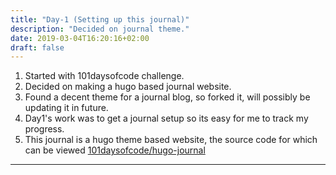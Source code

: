```yaml
---
title: "Day-1 (Setting up this journal)"
description: "Decided on journal theme."
date: 2019-03-04T16:20:16+02:00
draft: false
---
```


1. Started with 101daysofcode challenge.
1. Decided on making a hugo based journal website.
1. Found a decent theme for a journal blog, so forked it, will possibly be updating it in future.
1. Day1's work was to get a journal setup so its easy for me to track my progress.
1. This journal is a hugo theme based website, the source code for which can be viewed [101daysofcode/hugo-journal](https://github.com/101daysofcode/hugo-journal)

---